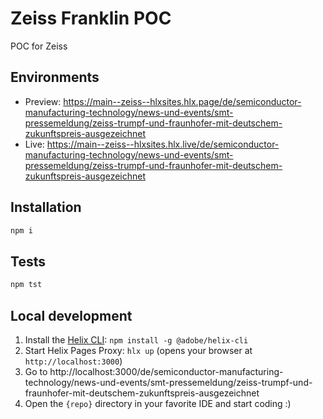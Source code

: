 # Zeiss Franklin POC
POC for Zeiss 

## Environments
- Preview: https://main--zeiss--hlxsites.hlx.page/de/semiconductor-manufacturing-technology/news-und-events/smt-pressemeldung/zeiss-trumpf-und-fraunhofer-mit-deutschem-zukunftspreis-ausgezeichnet
- Live: https://main--zeiss--hlxsites.hlx.live/de/semiconductor-manufacturing-technology/news-und-events/smt-pressemeldung/zeiss-trumpf-und-fraunhofer-mit-deutschem-zukunftspreis-ausgezeichnet

## Installation

```sh
npm i
```

## Tests

```sh
npm tst
```

## Local development

1. Install the [Helix CLI](https://github.com/adobe/helix-cli): `npm install -g @adobe/helix-cli`
1. Start Helix Pages Proxy: `hlx up` (opens your browser at `http://localhost:3000`)
1. Go to http://localhost:3000/de/semiconductor-manufacturing-technology/news-und-events/smt-pressemeldung/zeiss-trumpf-und-fraunhofer-mit-deutschem-zukunftspreis-ausgezeichnet
1. Open the `{repo}` directory in your favorite IDE and start coding :)
